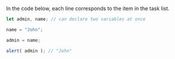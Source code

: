 In the code below, each line corresponds to the item in the task list.

```js
let admin, name; // can declare two variables at once

name = "John";

admin = name;

alert( admin ); // "John"
```

